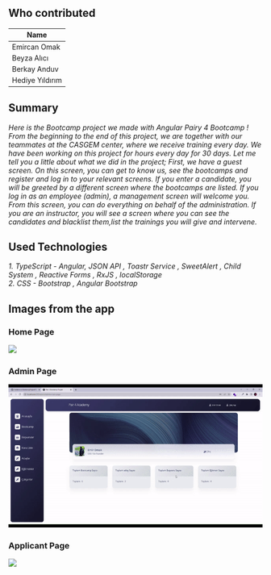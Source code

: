 ## Who contributed <br>
|Name    
| --------
| Emircan Omak  
| Beyza Alıcı
| Berkay Anduv
| Hediye Yıldırım
## Summary <br/>
*Here is the Bootcamp project we made with Angular Pairy 4 Bootcamp ! From the beginning to the end of this project, we are together with our teammates at the CASGEM center, where we receive training every day. We have been working on this project for hours every day for 30 days. Let me tell you a little about what we did in the project;
First, we have a guest screen. On this screen, you can get to know us, see the bootcamps and register and log in to your relevant screens. If you enter a candidate, you will be greeted by a different screen where the bootcamps are listed. If you log in as an employee (admin), a management screen will welcome you. From this screen, you can do everything on behalf of the administration. If you are an instructor, you will see a screen where you can see the candidates and blacklist them,list the trainings you will give and intervene.* 
## Used Technologies <br/>
*1.  TypeScript - Angular, JSON API , Toastr Service , SweetAlert , Child System , Reactive Forms , RxJS , localStorage<br/>
2. CSS - Bootstrap , Angular Bootstrap*
## Images from the app<br/>
### Home Page<br/>
<img src="https://github.com/emircanomak/kodlama.io-BootcampProject/blob/master/homegif.gif" width="auto"><br/>
### Admin Page<br/>
<img src="https://github.com/emircanomak/kodlama.io-BootcampProject/blob/master/admingif.gif" width="auto"><br/>
### Applicant Page<br/>
<img src="https://github.com/emircanomak/kodlama.io-BootcampProject/blob/master/applicantgif.gif" width="auto"><br/>

